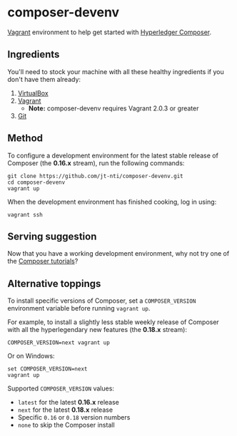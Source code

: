 # composer-devenv

[Vagrant](https://www.vagrantup.com) environment to help get started with [Hyperledger Composer](https://hyperledger.github.io/composer/).


## Ingredients

You'll need to stock your machine with all these healthy ingredients if you don't have them already:

1. [VirtualBox](https://www.virtualbox.org/)
2. [Vagrant](https://www.vagrantup.com/docs/installation/)
    - **Note:** composer-devenv requires Vagrant 2.0.3 or greater
3. [Git](https://git-scm.com/book/en/v2/Getting-Started-Installing-Git)

## Method

To configure a development environment for the latest stable release of Composer (the **0.16.x** stream), run the following commands:

```
git clone https://github.com/jt-nti/composer-devenv.git
cd composer-devenv
vagrant up
```

When the development environment has finished cooking, log in using:

```
vagrant ssh
```

## Serving suggestion

Now that you have a working development environment, why not try one of the [Composer tutorials](https://hyperledger.github.io/composer/latest/tutorials/tutorials)?

## Alternative toppings

To install specific versions of Composer, set a `COMPOSER_VERSION` environment variable before running `vagrant up`. 

For example, to install a slightly less stable weekly release of Composer with all the hyperlegendary new features (the **0.18.x** stream):

```
COMPOSER_VERSION=next vagrant up
```

Or on Windows:

```
set COMPOSER_VERSION=next
vagrant up
```

Supported `COMPOSER_VERSION` values:

- `latest` for the latest **0.16.x** release
- `next` for the latest **0.18.x** release
- Specific `0.16` or `0.18` version numbers
- `none` to skip the Composer install
